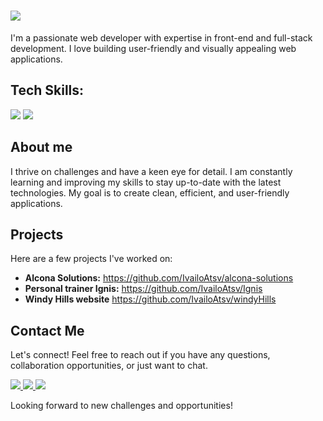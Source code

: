 <h1 align="left">
    <img src="https://readme-typing-svg.herokuapp.com/?font=Roboto&size=35&center=true&vCenter=true&width=500&height=70&duration=4000&color=b06bf3&lines=Hi+There!+👋;+My+name+is+Ivaylo+Atanasov!;" />
</h1>
I'm a passionate web developer with expertise in front-end and full-stack development. I love building user-friendly and visually appealing web applications.

## Tech Skills:

<div align="left">
    <img src="https://skillicons.dev/icons?i=react,javascript,typescript,nodejs,express" />
    <img src="https://skillicons.dev/icons?i=mui,html,css,tailwind,mongodb,github,git" />
</div>

## About me
I thrive on challenges and have a keen eye for detail. I am constantly learning and improving my skills to stay up-to-date with the latest technologies. My goal is to create clean, efficient, and user-friendly applications.

## Projects

Here are a few projects I've worked on:

- **Alcona Solutions:** https://github.com/IvailoAtsv/alcona-solutions
- **Personal trainer Ignis:** https://github.com/IvailoAtsv/Ignis
- **Windy Hills website** https://github.com/IvailoAtsv/windyHills

## Contact Me

Let's connect! Feel free to reach out if you have any questions, collaboration opportunities, or just want to chat.

<div align="left"> 
  <a href="mailto:ivailoatanassovv@gmail.com">
    <img src="https://img.shields.io/badge/Gmail-9e9e9e?style=for-the-badge&logo=gmail&logoColor=red" />
  </a>
  <a target="_blank" href="https://www.linkedin.com/in/ivaylo-atanasov-7aa413268/" target="_blank">
    <img src="https://img.shields.io/badge/LinkedIn-0077B5?style=for-the-badge&logo=linkedin&logoColor=white" target="_blank" />
  </a>
  <a href="https://www.ivailo.dev" target="_blank">
     <img src="https://img.shields.io/badge/Portfolio-2f2f2f?style=for-the-badge&logo=todoist&logoColor=b06bf3" target="_blank" />
  </a>
</div>


Looking forward to new challenges and opportunities!
